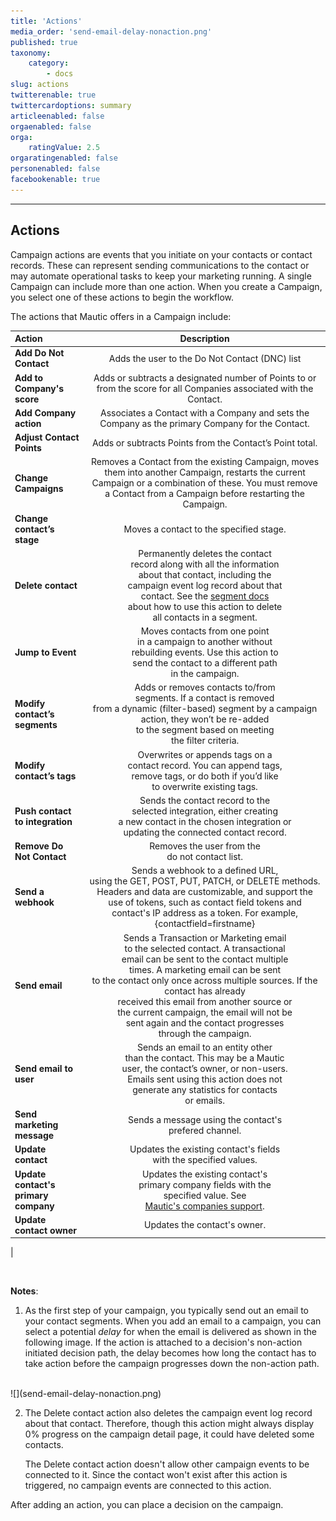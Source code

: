 ```yaml
---
title: 'Actions'
media_order: 'send-email-delay-nonaction.png'
published: true
taxonomy:
    category:
        - docs
slug: actions
twitterenable: true
twittercardoptions: summary
articleenabled: false
orgaenabled: false
orga:
    ratingValue: 2.5
orgaratingenabled: false
personenabled: false
facebookenable: true
---
```


---------------------
## Actions

Campaign actions are events that you initiate on your contacts or contact records. These can represent sending communications to the contact or may automate operational tasks to keep your marketing running. A single Campaign can include more than one action. When you create a Campaign, you select one of these actions to begin the workflow.

The actions that Mautic offers in a Campaign include:

| Action        | Description  | 
| :------------- | :----------: | 
| **Add Do Not Contact**|Adds the user to the Do Not Contact (DNC) list |
| **Add to Company's score** |Adds or subtracts a designated number of Points to or from the score for all Companies associated with the Contact. |
|**Add Company action**| Associates a Contact with a Company and sets the Company as the primary Company for the Contact.|
|**Adjust Contact Points**| Adds or subtracts Points from the Contact’s Point total.|
|**Change Campaigns**| Removes a Contact from the existing Campaign, moves them into another Campaign, restarts the current Campaign or a combination of these. You must remove a Contact from a Campaign before restarting the Campaign.|
|**Change contact’s stage**| Moves a contact to the specified stage.|
|**Delete contact**| Permanently deletes the contact <br> record along with all the information <br> about that contact, including the <br> campaign event log record about that <br> contact. See the [segment docs][segments] <br> about how to use this action to delete<br> all contacts in a segment.|
|**Jump to Event**| Moves contacts from one point <br> in a campaign to another without <br> rebuilding events. Use this action to <br> send the contact to a different path <br> in the campaign.|
|**Modify contact’s segments**| Adds or removes contacts to/from <br> segments. If a contact is removed <br> from a dynamic (filter-based) segment by a campaign action, they won’t be re-added <br> to the segment based on meeting <br> the filter criteria.|
|**Modify contact’s tags**| Overwrites or appends tags on a <br> contact record. You can append tags, <br> remove tags, or do both if you’d like <br> to overwrite existing tags.|
|**Push contact to integration**| Sends the contact record to the <br> selected integration, either creating <br> a new contact in the chosen integration or <br> updating the connected contact record.|
|**Remove Do Not Contact**| Removes the user from the <br> do not contact list.|
|**Send a webhook**| Sends a webhook to a defined URL,<br> using the GET, POST, PUT, PATCH, or DELETE methods. Headers and data are customizable, and support the use of tokens, such as contact field tokens and contact's IP address as a token. For example, {contactfield=firstname}|
|**Send email**| Sends a Transaction or Marketing email <br> to the selected contact. A transactional <br> email can be sent to the contact multiple <br> times. A marketing email can be sent <br> to the contact only once across multiple sources. If the contact has already <br> received this email from another source or <br> the current campaign, the email will not be <br> sent again and the contact progresses<br>  through the campaign.|
|**Send email to user**| Sends an email to an entity other <br> than the contact. This may be a Mautic <br> user, the contact’s owner, or non-users.<br> Emails sent using this action does not <br> generate any statistics for contacts <br> or emails.|
|**Send marketing message**| Sends a message using the contact's <br> prefered channel.|
|**Update contact**| Updates the existing contact's fields <br> with the specified values.|
|**Update contact's primary company**| Updates the existing contact's <br> primary company fields with the <br> specified value. See <br> [Mautic's companies support][companies].|
|**Update contact owner**| Updates the contact's owner.|
|

<br>

**Notes**:
1.  As the first step of your campaign, you typically send out an email to your contact segments. When you add an email to a campaign, you can select a potential *delay* for when the email is delivered as shown in the following image. If the action is attached to a decision's non-action initiated decision path, the delay becomes how long the contact has to take action before the campaign progresses down the non-action path. 
<br>
![](send-email-delay-nonaction.png)

2. The Delete contact action also deletes the campaign event log record about that contact. Therefore, though this action might always display 0% progress on the campaign detail page, it could have deleted some contacts.

   The Delete contact action doesn't allow other campaign events to be connected to it. Since the contact won't exist after this action is triggered, no campaign events are connected to this action.



After adding an action, you can place a decision on the campaign.


[segments]: </contacts/manage-segments>
[companies]: <contacts/companies>
